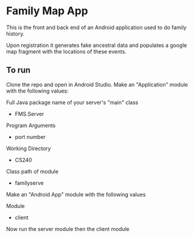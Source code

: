 # Family Map App

This is the front and back end of an Android application used to do family history. 


Upon registration it generates fake ancestral data and populates a google map fragment with the locations of these events.

## To run ## 

Clone the repo and open in Android Studio. 
Make an "Application" module with the following values:

Full Java package name of your server's "main" class
* FMS.Server

Program Arguments
* port number

Working Directory 
* CS240

Class path of module 
* familyserve

Make an "Android App" module with the following values

Module
* client

Now run the server module then the client module


